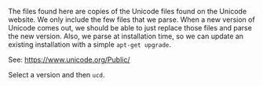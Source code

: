
The files found here are copies of the Unicode files found on the Unicode
website. We only include the few files that we parse. When a new version
of Unicode comes out, we should be able to just replace those files and
parse the new version. Also, we parse at installation time, so we can
update an existing installation with a simple `apt-get upgrade`.

See: https://www.unicode.org/Public/

Select a version and then `ucd`.

